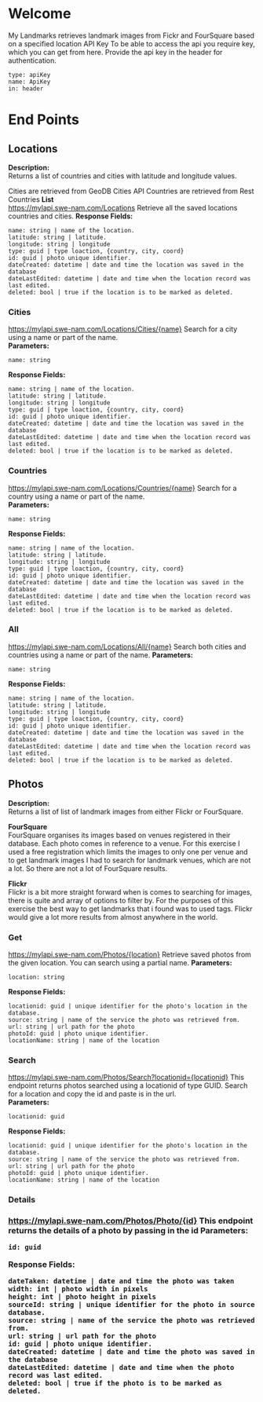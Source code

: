 
<h1>Welcome</h1>

My Landmarks retrieves landmark images from Fickr and FourSquare based on a specified location
API Key
To be able to access the api you require key, which you can get from here. Provide the api key in the header for authentication.

    type: apiKey
    name: ApiKey
    in: header


<h1>End Points</h1>
<h2>Locations</h2>

<b>Description:</b><br/>
Returns a list of countries and cities with latitude and longitude values.

Cities are retrieved from GeoDB Cities API
Countries are retrieved from Rest Countries
<b>List</b><br/>
https://mylapi.swe-nam.com/Locations
Retrieve all the saved locations countries and cities.
<b>Response Fields:</b><br/>

    name: string | name of the location.
    latitude: string | latitude.
    longitude: string | longitude
    type: guid | type loaction, {country, city, coord}
    id: guid | photo unique identifier.
    dateCreated: datetime | date and time the location was saved in the database
    dateLastEdited: datetime | date and time when the location record was last edited.
    deleted: bool | true if the location is to be marked as deleted.

<h3>Cities</h3>

https://mylapi.swe-nam.com/Locations/Cities/{name}
Search for a city using a name or part of the name.
<br/>
<b>Parameters:</b><br/>

    name: string

<b>Response Fields:</b><br/>

    name: string | name of the location.
    latitude: string | latitude.
    longitude: string | longitude
    type: guid | type loaction, {country, city, coord}
    id: guid | photo unique identifier.
    dateCreated: datetime | date and time the location was saved in the database
    dateLastEdited: datetime | date and time when the location record was last edited.
    deleted: bool | true if the location is to be marked as deleted.

<h3>Countries</h3>

https://mylapi.swe-nam.com/Locations/Countries/{name}
Search for a country using a name or part of the name.
<br/>
<b>Parameters:</b><br/>

    name: string

<b>Response Fields:</b><br/>

    name: string | name of the location.
    latitude: string | latitude.
    longitude: string | longitude
    type: guid | type loaction, {country, city, coord}
    id: guid | photo unique identifier.
    dateCreated: datetime | date and time the location was saved in the database
    dateLastEdited: datetime | date and time when the location record was last edited.
    deleted: bool | true if the location is to be marked as deleted.

<h3>All</h3>

https://mylapi.swe-nam.com/Locations/All/{name}
Search both cities and countries using a name or part of the name.
<b>Parameters:</b><br/>

    name: string

<b>Response Fields:</b><br/>

    name: string | name of the location.
    latitude: string | latitude.
    longitude: string | longitude
    type: guid | type loaction, {country, city, coord}
    id: guid | photo unique identifier.
    dateCreated: datetime | date and time the location was saved in the database
    dateLastEdited: datetime | date and time when the location record was last edited.
    deleted: bool | true if the location is to be marked as deleted.

<h2>Photos</h2>

<b>Description:</b><br/>
Returns a list of list of landmark images from either Flickr or FourSquare.

<b>FourSquare</b><br/>
FourSquare organises its images based on venues registered in their database. Each photo comes in reference to a venue. For this exercise I used a free registration which limits the images to only one per venue and to get landmark images I had to search for landmark venues, which are not a lot. So there are not a lot of FourSquare results.

<b>Flickr</b><br/>
Flickr is a bit more straight forward when is comes to searching for images, there is quite and array of options to filter by. For the purposes of this exercise the best way to get landmarks that i found was to used tags. Flickr would give a lot more results from almost anywhere in the world.
<br/>
    <h3>Get</h3>

https://mylapi.swe-nam.com/Photos/{location}
Retrieve saved photos from the given location. You can search using a partial name.
<b>Parameters:</b><br/>

    location: string

<b>Response Fields:</b><br/>

    locationid: guid | unique identifier for the photo's location in the database.
    source: string | name of the service the photo was retrieved from.
    url: string | url path for the photo
    photoId: guid | photo unique identifier.
    locationName: string | name of the location

<h3>Search</h3>

https://mylapi.swe-nam.com/Photos/Search?locationid={locationid}
This endpoint returns photos searched using a locationid of type GUID. Search for a location and copy the id and paste is in the url.
<br/>
<b>Parameters:</b><br/>

    locationid: guid

<b>Response Fields:</b><br/>

    locationid: guid | unique identifier for the photo's location in the database.
    source: string | name of the service the photo was retrieved from.
    url: string | url path for the photo
    photoId: guid | photo unique identifier.
    locationName: string | name of the location

<h3>Details<h3>

https://mylapi.swe-nam.com/Photos/Photo/{id}
This endpoint returns the details of a photo by passing in the id
<b>Parameters:</b><br/>

    id: guid

<b>Response Fields:</b><br/>

    dateTaken: datetime | date and time the photo was taken
    width: int | photo width in pixels
    height: int | photo height in pixels
    sourceId: string | unique identifier for the photo in source database.
    source: string | name of the service the photo was retrieved from.
    url: string | url path for the photo
    id: guid | photo unique identifier.
    dateCreated: datetime | date and time the photo was saved in the database
    dateLastEdited: datetime | date and time when the photo record was last edited.
    deleted: bool | true if the photo is to be marked as deleted.
